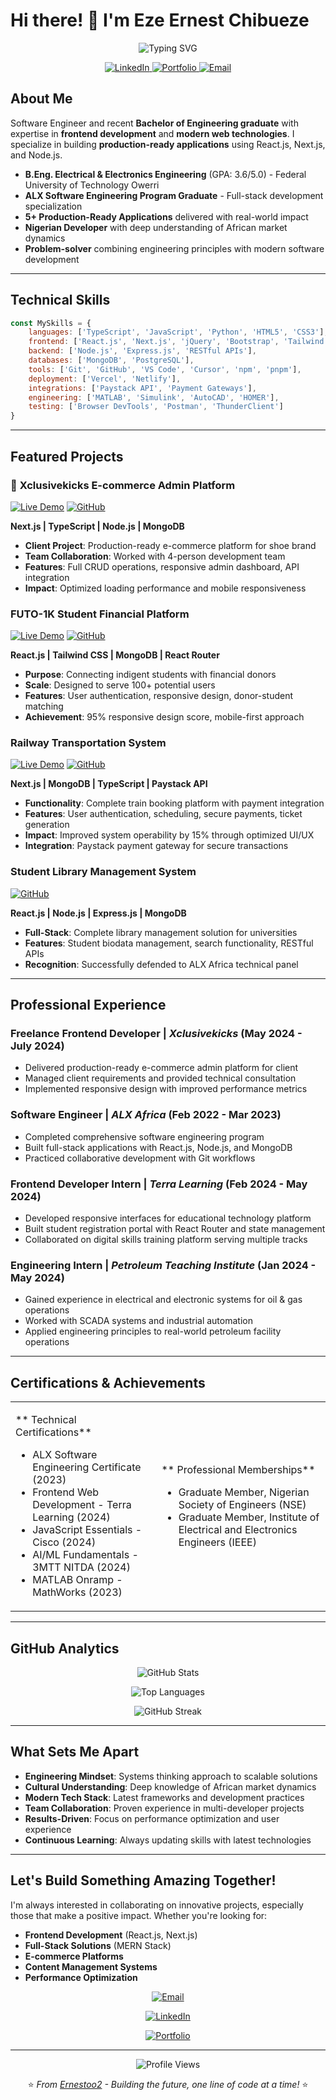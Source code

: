 # Hi there! 👋 I'm Eze Ernest Chibueze

<p align="center">
  <img src="https://readme-typing-svg.herokuapp.com?font=Fira+Code&pause=1000&color=36BCF7&center=true&vCenter=true&width=435&lines=Software+Engineer;Frontend+Developer;React.js+%26+Next.js+Specialist;Full-Stack+Developer" alt="Typing SVG" />
</p>

<p align="center">
  <a href="https://www.linkedin.com/in/ernestoo2">
    <img src="https://img.shields.io/badge/LinkedIn-Connect-0077B5?style=for-the-badge&logo=linkedin&logoColor=white" alt="LinkedIn" />
  </a>
  <a href="https://ernest-portfolio-pi.vercel.app/">
    <img src="https://img.shields.io/badge/Portfolio-Visit-FF5722?style=for-the-badge&logo=google-chrome&logoColor=white" alt="Portfolio" />
  </a>
  <a href="mailto:ezechibuezeernest@gmail.com">
    <img src="https://img.shields.io/badge/Email-Contact-D14836?style=for-the-badge&logo=gmail&logoColor=white" alt="Email" />
  </a>
</p>

## About Me

Software Engineer and recent **Bachelor of Engineering graduate** with expertise in **frontend development** and **modern web technologies**. I specialize in building **production-ready applications** using React.js, Next.js, and Node.js.

- **B.Eng. Electrical & Electronics Engineering** (GPA: 3.6/5.0) - Federal University of Technology Owerri
- **ALX Software Engineering Program Graduate** - Full-stack development specialization
- **5+ Production-Ready Applications** delivered with real-world impact
- **Nigerian Developer** with deep understanding of African market dynamics
- **Problem-solver** combining engineering principles with modern software development

---

## Technical Skills

```javascript
const MySkills = {
    languages: ['TypeScript', 'JavaScript', 'Python', 'HTML5', 'CSS3'],
    frontend: ['React.js', 'Next.js', 'jQuery', 'Bootstrap', 'Tailwind CSS', 'SCSS'],
    backend: ['Node.js', 'Express.js', 'RESTful APIs'],
    databases: ['MongoDB', 'PostgreSQL'],
    tools: ['Git', 'GitHub', 'VS Code', 'Cursor', 'npm', 'pnpm'],
    deployment: ['Vercel', 'Netlify'],
    integrations: ['Paystack API', 'Payment Gateways'],
    engineering: ['MATLAB', 'Simulink', 'AutoCAD', 'HOMER'],
    testing: ['Browser DevTools', 'Postman', 'ThunderClient']
}
```

---

## Featured Projects

### 🛒 **Xclusivekicks E-commerce Admin Platform**
[![Live Demo](https://img.shields.io/badge/Live%20Demo-Visit-success?style=flat-square)](https://xclusivekicks-admin.vercel.app/) 
[![GitHub](https://img.shields.io/badge/GitHub-Repository-black?style=flat-square&logo=github)](https://github.com/Ernestoo2/xclusivekicks-admin)

**Next.js | TypeScript | Node.js | MongoDB**
- **Client Project**: Production-ready e-commerce platform for shoe brand
- **Team Collaboration**: Worked with 4-person development team
- **Features**: Full CRUD operations, responsive admin dashboard, API integration
- **Impact**: Optimized loading performance and mobile responsiveness

### **FUTO-1K Student Financial Platform**
[![Live Demo](https://img.shields.io/badge/Live%20Demo-Visit-success?style=flat-square)](https://futoonek.vercel.app/) 
[![GitHub](https://img.shields.io/badge/GitHub-Repository-black?style=flat-square&logo=github)](https://github.com/Ernestoo2/futoonek)

**React.js | Tailwind CSS | MongoDB | React Router**
- **Purpose**: Connecting indigent students with financial donors
- **Scale**: Designed to serve 100+ potential users
- **Features**: User authentication, responsive design, donor-student matching
- **Achievement**: 95% responsive design score, mobile-first approach

### **Railway Transportation System**
[![Live Demo](https://img.shields.io/badge/Live%20Demo-Visit-success?style=flat-square)](https://nextproject-trains.vercel.app/dashboard) 
[![GitHub](https://img.shields.io/badge/GitHub-Repository-black?style=flat-square&logo=github)](https://github.com/Ernestoo2/nextproject-trains)

**Next.js | MongoDB | TypeScript | Paystack API**
- **Functionality**: Complete train booking platform with payment integration
- **Features**: User authentication, scheduling, secure payments, ticket generation
- **Impact**: Improved system operability by 15% through optimized UI/UX
- **Integration**: Paystack payment gateway for secure transactions

### **Student Library Management System**
[![GitHub](https://img.shields.io/badge/GitHub-Repository-black?style=flat-square&logo=github)](https://github.com/Ernestoo2/student-library-system)

**React.js | Node.js | Express.js | MongoDB**
- **Full-Stack**: Complete library management solution for universities
- **Features**: Student biodata management, search functionality, RESTful APIs
- **Recognition**: Successfully defended to ALX Africa technical panel

---

## Professional Experience

### **Freelance Frontend Developer** | *Xclusivekicks* (May 2024 - July 2024)
- Delivered production-ready e-commerce admin platform for client
- Managed client requirements and provided technical consultation
- Implemented responsive design with improved performance metrics

### **Software Engineer** | *ALX Africa* (Feb 2022 - Mar 2023)
- Completed comprehensive software engineering program
- Built full-stack applications with React.js, Node.js, and MongoDB
- Practiced collaborative development with Git workflows

### **Frontend Developer Intern** | *Terra Learning* (Feb 2024 - May 2024)
- Developed responsive interfaces for educational technology platform
- Built student registration portal with React Router and state management
- Collaborated on digital skills training platform serving multiple tracks

### **Engineering Intern** | *Petroleum Teaching Institute* (Jan 2024 - May 2024)
- Gained experience in electrical and electronic systems for oil & gas operations
- Worked with SCADA systems and industrial automation
- Applied engineering principles to real-world petroleum facility operations

---

## Certifications & Achievements

<table>
<tr>
<td>

** Technical Certifications**
- ALX Software Engineering Certificate (2023)
- Frontend Web Development - Terra Learning (2024)
- JavaScript Essentials - Cisco (2024)
- AI/ML Fundamentals - 3MTT NITDA (2024)
- MATLAB Onramp - MathWorks (2023)

</td>
<td>

** Professional Memberships**
- Graduate Member, Nigerian Society of Engineers (NSE)
- Graduate Member, Institute of Electrical and Electronics Engineers (IEEE)

</td>
</tr>
</table>

---

## GitHub Analytics

<p align="center">
  <img src="https://github-readme-stats.vercel.app/api?username=Ernestoo2&show_icons=true&theme=tokyonight&hide_border=true&count_private=true" alt="GitHub Stats" />
</p>

<p align="center">
  <img src="https://github-readme-stats.vercel.app/api/top-langs/?username=Ernestoo2&layout=compact&theme=tokyonight&hide_border=true" alt="Top Languages" />
</p>

<p align="center">
  <img src="https://github-readme-streak-stats.herokuapp.com/?user=Ernestoo2&theme=tokyonight&hide_border=true" alt="GitHub Streak" />
</p>

---

## What Sets Me Apart

- **Engineering Mindset**: Systems thinking approach to scalable solutions
- **Cultural Understanding**: Deep knowledge of African market dynamics  
- **Modern Tech Stack**: Latest frameworks and development practices
- **Team Collaboration**: Proven experience in multi-developer projects
- **Results-Driven**: Focus on performance optimization and user experience
- **Continuous Learning**: Always updating skills with latest technologies

---

## Let's Build Something Amazing Together!

I'm always interested in collaborating on innovative projects, especially those that make a positive impact. Whether you're looking for:

- **Frontend Development** (React.js, Next.js)
- **Full-Stack Solutions** (MERN Stack)
- **E-commerce Platforms**
- **Content Management Systems**
- **Performance Optimization**

<p align="center">
  <a href="mailto:ezechibuezeernest@gmail.com">
    <img src="https://img.shields.io/badge/📧%20Email-ezechibuezeernest@gmail.com-D14836?style=for-the-badge" alt="Email" />
  </a>
</p>

<p align="center">
  <a href="https://www.linkedin.com/in/ernestoo2">
    <img src="https://img.shields.io/badge/💼%20LinkedIn-Connect%20with%20me-0077B5?style=for-the-badge" alt="LinkedIn" />
  </a>
</p>

<p align="center">
  <a href="https://ernest-portfolio-pi.vercel.app/">
    <img src="https://img.shields.io/badge/🌐%20Portfolio-View%20My%20Work-FF5722?style=for-the-badge" alt="Portfolio" />
  </a>
</p>

---

<p align="center">
  <img src="https://komarev.com/ghpvc/?username=Ernestoo2&color=blueviolet&style=flat-square&label=Profile+Views" alt="Profile Views" />
</p>

<p align="center">
  ⭐️ <em>From <a href="https://github.com/Ernestoo2">Ernestoo2</a> - Building the future, one line of code at a time!</em> ⭐️
</p>
